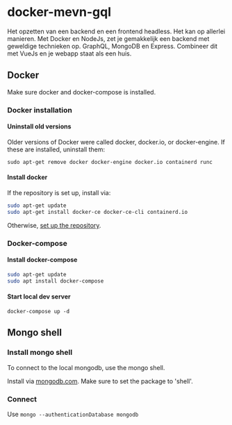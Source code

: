 # docker-mevn-gql

Het opzetten van een backend en een frontend headless. Het kan op allerlei manieren. Met Docker en NodeJs, zet je gemakkelijk een backend met geweldige technieken op. GraphQL, MongoDB en Express. Combineer dit met VueJs en je webapp staat als een huis.

## Docker

Make sure docker and docker-compose is installed.

### Docker installation

#### Uninstall old versions

Older versions of Docker were called docker, docker.io, or docker-engine. If these are installed, uninstall them:

`sudo apt-get remove docker docker-engine docker.io containerd runc`

#### Install docker

If the repository is set up, install via:

```bash
sudo apt-get update
sudo apt-get install docker-ce docker-ce-cli containerd.io
```

Otherwise, [set up the repository](https://docs.docker.com/engine/install/ubuntu/#install-using-the-repository).

### Docker-compose

#### Install docker-compose

```bash
sudo apt-get update
sudo apt install docker-compose
```

#### Start local dev server

`docker-compose up -d`

## Mongo shell

### Install mongo shell

To connect to the local mongodb, use the mongo shell.

Install via [mongodb.com](https://www.mongodb.com/try/download/community?tck=docs_server). Make sure to set the package to 'shell'.

### Connect

Use `mongo --authenticationDatabase mongodb`
